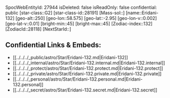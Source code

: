 ﻿---
location: [-2.95,58.575,250]
type: Star
tags:
- astro/Star

---
SpocWebEntityId: 27944
isDeleted: false
isReadOnly: false
confidential: public
[star-class::G2]
[star-class-id::28191]
[Mass-sol::]
[name::Eridani-132]
[geo-alt::250]
[geo-lon::58.575]
[geo-lat::-2.95]
[geo-lon-v::0.002]
[geo-lat-v::0.01]
[bright-min::45]
[bright-max::45]
[Zodiac-index::132]
[ZodiacId::28118]
[NextStarId::]



## Confidential Links & Embeds: 
- [[../../../_public/astro/Star/Eridani-132.md|Eridani-132]] 
- [[../../../_internal/astro/Star/Eridani-132.internal.md|Eridani-132.internal]] 
- [[../../../_protect/astro/Star/Eridani-132.protect.md|Eridani-132.protect]] 
- [[../../../_private/astro/Star/Eridani-132.private.md|Eridani-132.private]] 
- [[../../../_personal/astro/Star/Eridani-132.personal.md|Eridani-132.personal]] 
- [[../../../_secret/astro/Star/Eridani-132.secret.md|Eridani-132.secret]]

